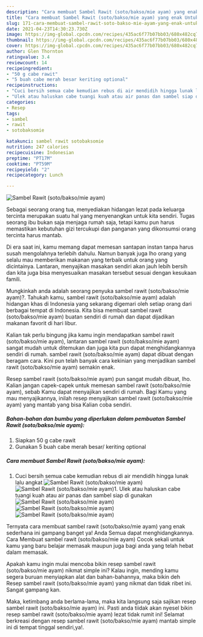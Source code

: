 ```yaml
---
description: "Cara membuat Sambel Rawit (soto/bakso/mie ayam) yang enak Untuk Jualan"
title: "Cara membuat Sambel Rawit (soto/bakso/mie ayam) yang enak Untuk Jualan"
slug: 171-cara-membuat-sambel-rawit-soto-bakso-mie-ayam-yang-enak-untuk-jualan
date: 2021-04-23T14:30:23.730Z
image: https://img-global.cpcdn.com/recipes/435ac6f77b07bb03/680x482cq70/sambel-rawit-sotobaksomie-ayam-foto-resep-utama.jpg
thumbnail: https://img-global.cpcdn.com/recipes/435ac6f77b07bb03/680x482cq70/sambel-rawit-sotobaksomie-ayam-foto-resep-utama.jpg
cover: https://img-global.cpcdn.com/recipes/435ac6f77b07bb03/680x482cq70/sambel-rawit-sotobaksomie-ayam-foto-resep-utama.jpg
author: Glen Thornton
ratingvalue: 3.4
reviewcount: 14
recipeingredient:
- "50 g cabe rawit"
- "5 buah cabe merah besar keriting optional"
recipeinstructions:
- "Cuci bersih semua cabe kemudian rebus di air mendidih hingga lunak lalu angkat"
- "Ulek atau haluskan cabe tuangi kuah atau air panas dan sambel siap di gunakan"
categories:
- Resep
tags:
- sambel
- rawit
- sotobaksomie

katakunci: sambel rawit sotobaksomie 
nutrition: 247 calories
recipecuisine: Indonesian
preptime: "PT17M"
cooktime: "PT59M"
recipeyield: "2"
recipecategory: Lunch

---
```



![Sambel Rawit (soto/bakso/mie ayam)](https://img-global.cpcdn.com/recipes/435ac6f77b07bb03/680x482cq70/sambel-rawit-sotobaksomie-ayam-foto-resep-utama.jpg)

Sebagai seorang orang tua, menyediakan hidangan lezat pada keluarga tercinta merupakan suatu hal yang menyenangkan untuk kita sendiri. Tugas seorang ibu bukan saja menjaga rumah saja, tetapi kamu pun harus memastikan kebutuhan gizi tercukupi dan panganan yang dikonsumsi orang tercinta harus mantab.

Di era  saat ini, kamu memang dapat memesan santapan instan tanpa harus susah mengolahnya terlebih dahulu. Namun banyak juga lho orang yang selalu mau memberikan makanan yang terbaik untuk orang yang dicintainya. Lantaran, menyajikan masakan sendiri akan jauh lebih bersih dan kita juga bisa menyesuaikan masakan tersebut sesuai dengan kesukaan famili. 



Mungkinkah anda adalah seorang penyuka sambel rawit (soto/bakso/mie ayam)?. Tahukah kamu, sambel rawit (soto/bakso/mie ayam) adalah hidangan khas di Indonesia yang sekarang digemari oleh setiap orang dari berbagai tempat di Indonesia. Kita bisa membuat sambel rawit (soto/bakso/mie ayam) buatan sendiri di rumah dan dapat dijadikan makanan favorit di hari libur.

Kalian tak perlu bingung jika kamu ingin mendapatkan sambel rawit (soto/bakso/mie ayam), lantaran sambel rawit (soto/bakso/mie ayam) sangat mudah untuk ditemukan dan juga kita pun dapat menghidangkannya sendiri di rumah. sambel rawit (soto/bakso/mie ayam) dapat dibuat dengan beragam cara. Kini pun telah banyak cara kekinian yang menjadikan sambel rawit (soto/bakso/mie ayam) semakin enak.

Resep sambel rawit (soto/bakso/mie ayam) pun sangat mudah dibuat, lho. Kalian jangan capek-capek untuk memesan sambel rawit (soto/bakso/mie ayam), sebab Kamu dapat menyajikan sendiri di rumah. Bagi Kamu yang mau menyajikannya, inilah resep menyajikan sambel rawit (soto/bakso/mie ayam) yang mantab yang bisa Kalian coba sendiri.

<!--inarticleads1-->

##### Bahan-bahan dan bumbu yang diperlukan dalam pembuatan Sambel Rawit (soto/bakso/mie ayam):

1. Siapkan 50 g cabe rawit
1. Gunakan 5 buah cabe merah besar/ keriting optional




<!--inarticleads2-->

##### Cara membuat Sambel Rawit (soto/bakso/mie ayam):

1. Cuci bersih semua cabe kemudian rebus di air mendidih hingga lunak lalu angkat
<img src="https://img-global.cpcdn.com/steps/eace7a0ee8c76c51/160x128cq70/sambel-rawit-sotobaksomie-ayam-langkah-memasak-1-foto.jpg" alt="Sambel Rawit (soto/bakso/mie ayam)"><img src="https://img-global.cpcdn.com/steps/186b0650a8267769/160x128cq70/sambel-rawit-sotobaksomie-ayam-langkah-memasak-1-foto.jpg" alt="Sambel Rawit (soto/bakso/mie ayam)">1. Ulek atau haluskan cabe tuangi kuah atau air panas dan sambel siap di gunakan
<img src="https://img-global.cpcdn.com/steps/dc8b3a4867ff398e/160x128cq70/sambel-rawit-sotobaksomie-ayam-langkah-memasak-2-foto.jpg" alt="Sambel Rawit (soto/bakso/mie ayam)"><img src="https://img-global.cpcdn.com/steps/3f1dcb74ba078034/160x128cq70/sambel-rawit-sotobaksomie-ayam-langkah-memasak-2-foto.jpg" alt="Sambel Rawit (soto/bakso/mie ayam)"><img src="https://img-global.cpcdn.com/steps/b947d35681fd8e41/160x128cq70/sambel-rawit-sotobaksomie-ayam-langkah-memasak-2-foto.jpg" alt="Sambel Rawit (soto/bakso/mie ayam)">



Ternyata cara membuat sambel rawit (soto/bakso/mie ayam) yang enak sederhana ini gampang banget ya! Anda Semua dapat menghidangkannya. Cara Membuat sambel rawit (soto/bakso/mie ayam) Cocok sekali untuk kamu yang baru belajar memasak maupun juga bagi anda yang telah hebat dalam memasak.

Apakah kamu ingin mulai mencoba bikin resep sambel rawit (soto/bakso/mie ayam) nikmat simple ini? Kalau ingin, mending kamu segera buruan menyiapkan alat dan bahan-bahannya, maka bikin deh Resep sambel rawit (soto/bakso/mie ayam) yang nikmat dan tidak ribet ini. Sangat gampang kan. 

Maka, ketimbang anda berlama-lama, maka kita langsung saja sajikan resep sambel rawit (soto/bakso/mie ayam) ini. Pasti anda tiidak akan nyesel bikin resep sambel rawit (soto/bakso/mie ayam) lezat tidak rumit ini! Selamat berkreasi dengan resep sambel rawit (soto/bakso/mie ayam) mantab simple ini di tempat tinggal sendiri,ya!.

